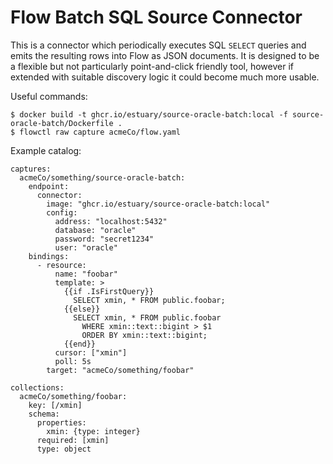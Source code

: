 Flow Batch SQL Source Connector
===============================

This is a connector which periodically executes SQL `SELECT` queries and
emits the resulting rows into Flow as JSON documents. It is designed to
be a flexible but not particularly point-and-click friendly tool, however
if extended with suitable discovery logic it could become much more usable.

Useful commands:

    $ docker build -t ghcr.io/estuary/source-oracle-batch:local -f source-oracle-batch/Dockerfile .
    $ flowctl raw capture acmeCo/flow.yaml

Example catalog:

    captures:
      acmeCo/something/source-oracle-batch:
        endpoint:
          connector:
            image: "ghcr.io/estuary/source-oracle-batch:local"
            config:
              address: "localhost:5432"
              database: "oracle"
              password: "secret1234"
              user: "oracle"
        bindings:
          - resource:
              name: "foobar"
              template: >
                {{if .IsFirstQuery}}
                  SELECT xmin, * FROM public.foobar;
                {{else}}
                  SELECT xmin, * FROM public.foobar
                    WHERE xmin::text::bigint > $1
                    ORDER BY xmin::text::bigint;
                {{end}}
              cursor: ["xmin"]
              poll: 5s
            target: "acmeCo/something/foobar"
    
    collections:
      acmeCo/something/foobar:
        key: [/xmin]
        schema:
          properties:
            xmin: {type: integer}
          required: [xmin]
          type: object
